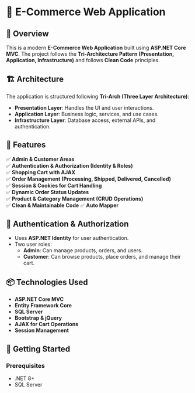 # 🛒 E-Commerce Web Application

## 📌 Overview
This is a modern **E-Commerce Web Application** built using **ASP.NET Core MVC**. The project follows the **Tri-Architecture Pattern (Presentation, Application, Infrastructure)** and follows **Clean Code** principles.

## 🏗️ Architecture
The application is structured following **Tri-Arch (Three Layer Architecture)**:
- **Presentation Layer**: Handles the UI and user interactions.
- **Application Layer**: Business logic, services, and use cases.
- **Infrastructure Layer**: Database access, external APIs, and authentication.

## 🔑 Features
✅ **Admin & Customer Areas**  
✅ **Authentication & Authorization (Identity & Roles)**  
✅ **Shopping Cart with AJAX**  
✅ **Order Management (Processing, Shipped, Delivered, Cancelled)**  
✅ **Session & Cookies for Cart Handling**  
✅ **Dynamic Order Status Updates**  
✅ **Product & Category Management (CRUD Operations)**  
✅ **Clean & Maintainable Code**
✅ **Auto Mapper**


## 🔐 Authentication & Authorization
- Uses **ASP.NET Identity** for user authentication.
- Two user roles:
  - **Admin**: Can manage products, orders, and users.
  - **Customer**: Can browse products, place orders, and manage their cart.

## 📦 Technologies Used
- **ASP.NET Core MVC**
- **Entity Framework Core**
- **SQL Server**
- **Bootstrap & jQuery**
- **AJAX for Cart Operations**
- **Session Management**

## 🚀 Getting Started
### Prerequisites
- .NET 8+
- SQL Server


